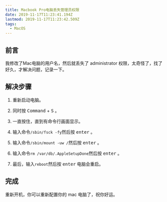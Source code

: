 ```yaml
---
title: Macbook Pro电脑丢失管理员权限
date: 2019-11-17T11:23:41.194Z
lastmod: 2019-11-17T11:23:42.509Z
tags:
  - MacOS
---
```

## 前言
我修改了Mac电脑的用户名，然后就丢失了 administrator 权限，太奇怪了，找了好久，才解决问题，记录一下。
## 解决步骤
1. 重新启动电脑。

2. 同时按 <kbd>Command</kbd> + <kbd>S</kbd> 。

3. 一直按住，直到有命令行画面显示。

4. 输入命令`/sbin/fsck -fy`然后按 <kbd>enter</kbd> 。

5. 输入命令`/sbin/mount -uw /`然后按 <kbd>enter</kbd> 。

6. 输入命令`rm /var/db/.AppleSetupDone`然后按 <kbd>enter</kbd> 。

7. 最后，输入`reboot`然后按 <kbd>enter</kbd> 电脑会重启。

## 完成
重新开机，你可以重新配置你的 mac 电脑了，祝你好运。


